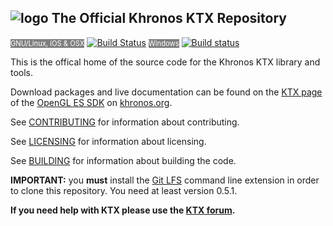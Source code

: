 ![logo](http://www.khronos.org/assets/images/khronos-group-logo.png)
The Official Khronos KTX Repository
---

<span style="font-size: 80%; color: white; background-color: grey;">GNU/Linux, iOS & OSX</span> [![Build Status](https://travis-ci.org/KhronosGroup/KTX.svg?branch=incoming)](https://travis-ci.org/KhronosGroup/KTX) <span style="font-size: 80%; color: white; background-color: grey;">Windows</span> [![Build status](https://ci.appveyor.com/api/projects/status/rj9bg8g2jphg3rc0?svg=true)](https://ci.appveyor.com/project/msc-/ktx)

This is the offical home of the source code
for the Khronos KTX library and tools.

Download packages and live documentation can be
found on the [KTX page](http://www.khronos.org/opengles/sdk/tools/KTX/) of
the [OpenGL ES SDK](http://www.khronos.org/opengles/sdk) on
[khronos.org](http://www.khronos.org).

See [CONTRIBUTING](CONTRIBUTING.md) for information about contributing.

See [LICENSING](LICENSING.md) for information about licensing.


See [BUILDING](BUILDING.md) for information about building the code.

**IMPORTANT:** you **must** install the [Git LFS](https://github.com/github/git-lfs/releases/)
command line extension in order to clone this repository. You need at least
version 0.5.1.

**If you need help with KTX please use the [KTX forum](https://forums.khronos.org/forumdisplay.php/103-KTX-file-format-for-OpenGL-OpenGL-ES-and-WebGL-textures).**
